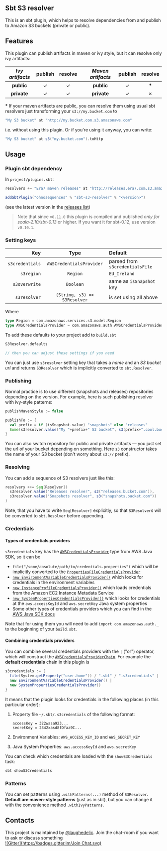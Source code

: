 ## Sbt S3 resolver

This is an sbt plugin, which helps to resolve dependencies from and publish to Amazon S3 buckets (private or public).

## Features

This plugin can publish artifacts in maven or ivy style, but it can resolve only ivy artifacts:

| _Ivy artifacts_ | publish | resolve |     | _Maven artifacts_ | publish | resolve |
| :-------------: | :-----: | :-----: | --- | :---------------: | :-----: | :-----: |
|    **public**   |    ✓    |    ✓    |     |     **public**    |    ✓    |  __*__  |
|   **private**   |    ✓    |    ✓    |     |    **private**    |    ✓    |    ✗    |

__*__ If your maven artifacts are public, you can resolve them using usual sbt resolvers just transforming your `s3://my.bucket.com` to

```scala
"My S3 bucket" at "http://my.bucket.com.s3.amazonaws.com"
```

i.e. without using this plugin. Or if you're using it anyway, you can write:

```scala
"My S3 bucket" at s3("my.bucket.com").toHttp
```


## Usage

### Plugin sbt dependency

In `project/plugins.sbt`:

```scala
resolvers += "Era7 maven releases" at "http://releases.era7.com.s3.amazonaws.com"

addSbtPlugin("ohnosequences" % "sbt-s3-resolver" % "<version>")
```

(see the latest version in the [releases list](https://github.com/ohnosequences/sbt-s3-resolver/releases))

> Note that since `v0.11.0` this plugin is compiled and published _only for scala-2.10/sbt-0.13_ or higher. If you want it for sbt-0.12, use version `v0.10.1`.

### Setting keys

|         Key         |             Type             |             Default             |
| ------------------: | :--------------------------: | :------------------------------ |
|     `s3credentials` |   `AWSCredentialsProvider`   | parsed from `s3credentialsFile` |
|          `s3region` |           `Region`           | `EU_Ireland`                    |
|       `s3overwrite` |          `Boolean`           | same as `isSnapshot` key        |
|        `s3resolver` | `(String, s3) => S3Resolver` | is set using all above          |

Where

```scala
type Region = com.amazonaws.services.s3.model.Region
type AWSCredentialsProvider = com.amazonaws.auth.AWSCredentialsProvider
```

To add these defaults to your project add to `build.sbt`

```scala
S3Resolver.defaults

// then you can adjust these settings if you need
```

You can just use `s3resolver` setting key that takes a _name_ and an _S3 bucket url_ and returns `S3Resolver` which is implicitly converted to `sbt.Resolver`.


### Publishing

Normal practice is to use different (snapshots and releases) repositories depending on the version. For example, here is such publishing resolver with ivy-style patterns:

```scala
publishMavenStyle := false

publishTo := {
  val prefix = if (isSnapshot.value) "snapshots" else "releases"
  Some(s3resolver.value("My "+prefix+" S3 bucket", s3(prefix+".cool.bucket.com")) withIvyPatterns)
}
```

You can also switch repository for public and private artifacts — you just set the url of your bucket depending on something. Here `s3` constructor takes the name of your S3 bucket (don't worry about `s3://` prefix).


### Resolving

You can add a sequence of S3 resolvers just like this:

```scala
resolvers ++= Seq[Resolver](
  s3resolver.value("Releases resolver", s3("releases.bucket.com")),
  s3resolver.value("Snapshots resolver", s3("snapshots.bucket.com"))
)
```

Note, that you have to write `Seq[Resolver]` explicitly, so that `S3Resolver`s will be converted to `sbt.Resolver` before appending.


### Credentials

#### Types of credentials providers

`s3credentials` key has the [`AWSCredentialsProvider`](http://docs.aws.amazon.com/AWSJavaSDK/latest/javadoc/com/amazonaws/auth/AWSCredentialsProvider.html) type from AWS Java SDK, so it can be

* `file("/some/absolute/path/to/credentials.properties")` which will be implicitly converted to the [`PropertiesFileCredentialsProvider`](http://docs.aws.amazon.com/AWSJavaSDK/latest/javadoc/com/amazonaws/auth/PropertiesFileCredentialsProvider.html)
* [`new EnvironmentVariableCredentialsProvider()`](http://docs.aws.amazon.com/AWSJavaSDK/latest/javadoc/com/amazonaws/auth/EnvironmentVariableCredentialsProvider.html) which looks for credentials in the environment variables
* [`new InstanceProfileCredentialsProvider()`](http://docs.aws.amazon.com/AWSJavaSDK/latest/javadoc/com/amazonaws/auth/InstanceProfileCredentialsProvider.html) which loads credentials from the Amazon EC2 Instance Metadata Service
* [`new SystemPropertiesCredentialsProvider()`](http://docs.aws.amazon.com/AWSJavaSDK/latest/javadoc/com/amazonaws/auth/SystemPropertiesCredentialsProvider.html) which looks for credentials at the `aws.accessKeyId` and `aws.secretKey` Java system properties
* Some other types of credentials providers which you can find in the [AWS Java SDK docs](http://docs.aws.amazon.com/AWSJavaSDK/latest/javadoc/com/amazonaws/auth/AWSCredentialsProvider.html)

Note that for using them you will need to add `import com.amazonaws.auth._` to the beginning of your `build.sbt`.

#### Combining credentials providers

You can combine several credentials providers with the `|` ("or") operator, which will construct the [`AWSCredentialsProviderChain`](http://docs.aws.amazon.com/AWSJavaSDK/latest/javadoc/com/amazonaws/auth/AWSCredentialsProviderChain.html). For example the **default credentials** chain in this plugin is

```scala
s3credentials := {
  file(System.getProperty("user.home")) / ".sbt" / ".s3credentials" |
  new EnvironmentVariableCredentialsProvider() |
  new SystemPropertiesCredentialsProvider()
}
```

It means that the plugin looks for credentials in the following places (in this particular order):

1. Property file `~/.sbt/.s3credentials` of the following format:  

   ```properties
   accessKey = 322wasa923...
   secretKey = 2342xasd8fDfaa9C...
   ```
2. Environment Variables: `AWS_ACCESS_KEY_ID` and `AWS_SECRET_KEY`
3. Java System Properties: `aws.accessKeyId` and `aws.secretKey`

You can check which credentials are loaded with the `showS3Credentials` task:

```bash
sbt showS3Credentials
```

### Patterns

You can set patterns using `.withPatterns(...)` method of `S3Resolver`. **Default are maven-style patterns** (just as in sbt), but you can change it with the convenience method `.withIvyPatterns`.


## Contacts

This project is maintained by [@laughedelic](https://github.com/laughedelic). Join the chat-room if you want to ask or discuss something  
[![Gitter](https://badges.gitter.im/Join Chat.svg)](https://gitter.im/ohnosequences/sbt-s3-resolver?utm_source=badge&utm_medium=badge&utm_campaign=pr-badge)

